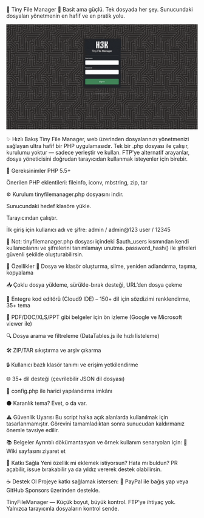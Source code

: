 📁 Tiny File Manager
🚀 Basit ama güçlü. Tek dosyada her şey. Sunucundaki dosyaları yönetmenin en hafif ve en pratik yolu.

![Tiny File Manager](screenshot.gif)

✨ Hızlı Bakış
Tiny File Manager, web üzerinden dosyalarınızı yönetmenizi sağlayan ultra hafif bir PHP uygulamasıdır. Tek bir .php dosyası ile çalışır, kurulumu yoktur — sadece yerleştir ve kullan. FTP'ye alternatif arayanlar, dosya yöneticisini doğrudan tarayıcıdan kullanmak isteyenler için birebir.

🔧 Gereksinimler
PHP 5.5+

Önerilen PHP eklentileri: fileinfo, iconv, mbstring, zip, tar

⚙️ Kurulum
tinyfilemanager.php dosyasını indir.

Sunucundaki hedef klasöre yükle.

Tarayıcından çalıştır.

İlk giriş için kullanıcı adı ve şifre:
admin / admin@123
user / 12345

🔐 Not: tinyfilemanager.php dosyası içindeki $auth_users kısmından kendi kullanıcılarını ve şifrelerini tanımlamayı unutma. password_hash() ile şifreleri güvenli şekilde oluşturabilirsin.

🧩 Özellikler
📂 Dosya ve klasör oluşturma, silme, yeniden adlandırma, taşıma, kopyalama

📥 Çoklu dosya yükleme, sürükle-bırak desteği, URL’den dosya çekme

🧠 Entegre kod editörü (Cloud9 IDE) – 150+ dil için sözdizimi renklendirme, 35+ tema

📑 PDF/DOC/XLS/PPT gibi belgeler için ön izleme (Google ve Microsoft viewer ile)

🔍 Dosya arama ve filtreleme (DataTables.js ile hızlı listeleme)

🛠️ ZIP/TAR sıkıştırma ve arşiv çıkarma

🔒 Kullanıcı bazlı klasör tanımı ve erişim yetkilendirme

🌐 35+ dil desteği (çevrilebilir JSON dil dosyası)

🧾 config.php ile harici yapılandırma imkânı

⚫ Karanlık tema? Evet, o da var.

⚠️ Güvenlik Uyarısı
Bu script halka açık alanlarda kullanılmak için tasarlanmamıştır.
Görevini tamamladıktan sonra sunucudan kaldırmanız önemle tavsiye edilir.

📚 Belgeler
Ayrıntılı dökümantasyon ve örnek kullanım senaryoları için:
📖 Wiki sayfasını ziyaret et

🤝 Katkı Sağla
Yeni özellik mi eklemek istiyorsun? Hata mı buldun?
PR açabilir, issue bırakabilir ya da yıldız vererek destek olabilirsin.

☕ Destek Ol
Projeye katkı sağlamak istersen:
💖 PayPal ile bağış yap
veya GitHub Sponsors üzerinden destekle.

TinyFileManager — Küçük boyut, büyük kontrol.
FTP’ye ihtiyaç yok. Yalnızca tarayıcınla dosyaların kontrol sende.
